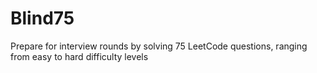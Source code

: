 # Blind75
Prepare for interview rounds by solving 75 LeetCode questions, ranging from easy to hard difficulty levels
